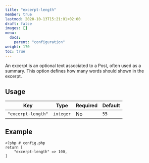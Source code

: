 ```yaml
---
title: "excerpt-length"
member: true
lastmod: 2020-10-13T15:21:01+02:00
draft: false
images: []
menu:
  docs:
    parent: "configuration"
weight: 170
toc: true
---
```


An excerpt is an optional text associated to a Post, often used as a summary. This option defines how many words should shown in the excerpt.

## Usage

| Key                | Type      | Required | Default |
| ------------------ | --------- | -------- | ------- |
| `"excerpt-length"` | `integer` | No       | `55`    |


## Example

```
<?php # config.php
return [
    "excerpt-length" => 100,
]
```
